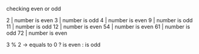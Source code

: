 checking even or odd

2   |  number is even
3   |  number is odd
4   |  number is even
9   |  number is odd
11  |  number is odd
12  |  number is even
54  |  number is even
61  |  number is odd
72  |  number is even


3 % 2 -> equals to 0 ? is even : is odd
